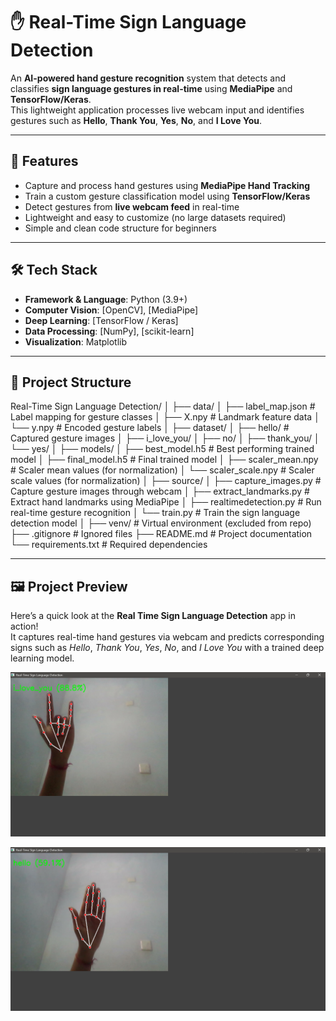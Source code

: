 # ✋ Real-Time Sign Language Detection

An **AI-powered hand gesture recognition** system that detects and classifies **sign language gestures in real-time** using **MediaPipe** and **TensorFlow/Keras**.  
This lightweight application processes live webcam input and identifies gestures such as **Hello**, **Thank You**, **Yes**, **No**, and **I Love You**.

---

## 🚀 Features

- Capture and process hand gestures using **MediaPipe Hand Tracking**  
- Train a custom gesture classification model using **TensorFlow/Keras**
- Detect gestures from **live webcam feed** in real-time  
- Lightweight and easy to customize (no large datasets required)
- Simple and clean code structure for beginners  

---

## 🛠 Tech Stack

- **Framework & Language**: Python (3.9+)
- **Computer Vision**: [OpenCV], [MediaPipe]
- **Deep Learning**: [TensorFlow / Keras] 
- **Data Processing**: [NumPy], [scikit-learn]
- **Visualization**: Matplotlib 

---

## 📂 Project Structure

Real-Time Sign Language Detection/
│
├── data/
│ ├── label_map.json    # Label mapping for gesture classes
│ ├── X.npy     # Landmark feature data
│ └── y.npy     # Encoded gesture labels
│
├── dataset/
│ ├── hello/    # Captured gesture images
│ ├── i_love_you/
│ ├── no/
│ ├── thank_you/
│ └── yes/
│
├── models/
│ ├── best_model.h5     # Best performing trained model
│ ├── final_model.h5    # Final trained model
│ ├── scaler_mean.npy   # Scaler mean values (for normalization)
│ └── scaler_scale.npy  # Scaler scale values (for normalization)
│
├── source/
│ ├── capture_images.py     # Capture gesture images through webcam
│ ├── extract_landmarks.py  # Extract hand landmarks using MediaPipe
│ ├── realtimedetection.py  # Run real-time gesture recognition
│ └── train.py  # Train the sign language detection model
│
├── venv/   # Virtual environment (excluded from repo)
├── .gitignore  # Ignored files
├── README.md   # Project documentation
└── requirements.txt # Required dependencies   

---

## 🖼️ Project Preview

Here’s a quick look at the **Real Time Sign Language Detection** app in action!  
It captures real-time hand gestures via webcam and predicts corresponding signs such as *Hello*, *Thank You*, *Yes*, *No*, and *I Love You* with a trained deep learning model.

<p align="center">
  <img src="docs/sign1.png" alt="Real Sign Language Detection Preview" width="800">
</p>


<p align="center">
   <img src="docs/sign3.png" alt="Real Sign Language Detection Demo" width="800">
 </p>




